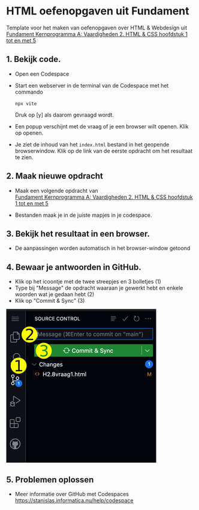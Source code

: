 # HTML oefenopgaven uit Fundament 
Template voor het maken van oefenopgaven over HTML & Webdesign uit \
[Fundament Kernprogramma A: Vaardigheden 2. HTML & CSS hoofdstuk 1 tot en met 5](https://fundament-online.nl/leeromgeving/hoofdstuk.php?id=10485)

## 1. Bekijk code.

- Open een Codespace

- Start een webserver in de terminal van de Codespace met het commando 
    ```
    npx vite
    ```
    Druk op [y] als daarom gevraagd wordt.

- Een popup verschijnt met de vraag of je een browser wilt openen. Klik op openen.

- Je ziet de inhoud van het `index.html` bestand in het geopende browserwindow. Klik op de link van de eerste opdracht om het resultaat te zien.


## 2. Maak nieuwe opdracht

- Maak een volgende opdracht van \
    [Fundament Kernprogramma A: Vaardigheden 2. HTML & CSS hoofdstuk 1 tot en met 5](https://fundament-online.nl/leeromgeving/hoofdstuk.php?id=10485)

- Bestanden maak je in de juiste mapjes in je codespace.

## 3. Bekijk het resultaat in een browser.

- De aanpassingen worden automatisch in het browser-window getoond    

## 4. Bewaar je antwoorden in GitHub.

- Klik op het icoontje met de twee streepjes en 3 bolletjes (1)
- Type bij "Message" de opdracht waaraan je gewerkt hebt en enkele woorden wat je gedaan hebt (2)
- Klik op "Commit & Sync" (3)
  
![Commit](README_images/commit_small.png)

## 5. Problemen oplossen

- Meer informatie over GitHub met Codespaces \
    https://stanislas.informatica.nu/help/codespace

